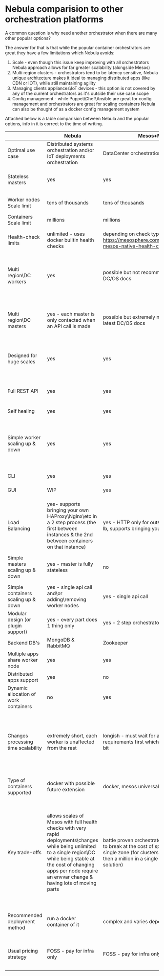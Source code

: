 # Nebula comparision to other orchestration platforms

A common question is why need another orchestrator when there are many other popular options? 

The answer for that is that while the popular container orchestrators are great they have a few limitations which Nebula avoids:

 1. Scale - even though this issue keep improving with all orchestrators Nebula approach allows for far greater scalability (alongside Mesos)
 2. Multi region clusters - orchestrators tend to be latency sensitive, Nebula unique architecture makes it ideal to managing distributed apps (like CDN or IOT), while still maintaining agility
 3. Managing clients appliances\IoT devices - this option is not covered by any of the current orchestrators as it's outside their use case scope
 4. Config management - while Puppet\Chef\Ansible are great for config management and orchestrators are great for scaling containers Nebula can also be thought of as a docker config management system
 
Attached below is a table comparision between Nebula and the popular options, info in it is correct to the time of writing.


|  | Nebula | Mesos+Marathon\DC/OS | Kubernetes | Swarm | balena.io |
|-------------------------------------|---------------------------------------------------------------------------------------------------------------------------------------------------|------------------------------------------------------------------------------------------------------------------------------|-------------------------------------------------------------------------------------|-------------------------------------------------------------------------------------------------------------|-------------------------------------------------------------------------------------------------------------|
| Optimal use case  | Distributed systems orchestration and\or IoT deployments orchestration | DataCenter orchestration | DataCenter orchestration | DataCenter orchestration | IoT deployments orchestration |
| Stateless masters | yes | yes | yes | no - data stored in local master raft consensus  | unknown |
| Worker nodes Scale limit | tens of thousands  | tens of thousands | 1000-5000 depending on version | unknown | unknown |
| Containers Scale limit | millions | millions | 120000 | unknown | unknown |
| Health-check limits | unlimited - uses docker builtin health checks | depending on check type - https://mesosphere.com/blog/2017/01/05/introducing-mesos-native-health-checks-apache-mesos-part-1/ | unknown | unlimited - uses docker builtin health checks | unknown |
| Multi region\DC workers | yes | possible but not recommended according to latest DC/OS docs | possible via multiple clusters controlled via an ubernetes cluster | yes | unknown |
| Multi region\DC masters | yes - each master is only contacted when an API call is made | possible but extremely not recommended according to latest DC/OS docs | not possible - even with ubernetes each region masters only manage it's own regions | possible but not recommended do to raft consensus  | unknown |
| Designed for huge scales | yes | yes | if you consider 1000-5000 instances huge | unknown | unknown |
| Full REST API | yes | yes | yes | partial - by default no outside endpoint is available  | yes |
| Self healing | yes | yes | yes | yes | yes |
| Simple worker scaling up & down | yes | yes | yes | partial - scaling down cleanly requires an api call rather then just shutting down the server like the rest | semi - requires flushing a custom OS onto the device |
| CLI | yes | yes | yes | yes | yes |
| GUI | WIP | yes | yes | no | on managed service version |
| Load Balancing | yes- supports bringing your own HAProxy\Nginx\etc in a 2 step process (the first between instances & the 2nd between containers on that instance) | yes - HTTP only for outside connections - marathon-lb, supports bringing your own otherwise | yes | yes - auto routes inside the cluster but you still need to LB between cluster nodes from the outside  | no - IoT devices only |
| Simple masters scaling up & down | yes - master is fully stateless | no | no | partial - simple as long as quorum remains in the process | unknown |
| Simple containers scaling up & down | yes - single api call and\or adding\removing worker nodes | yes - single api call | yes - single api call | yes - single api call | unknown |
| Modular design (or plugin support) | yes - every part does 1 thing only | yes - 2 step orchestrator | yes | yes | unknown |
| Backend DB's | MongoDB & RabbitMQ | Zookeeper | EtcD | internal in masters | Postgres & Redis & S3|
| Multiple apps share worker node | yes | yes | yes | yes | yes |
| Distributed apps support | yes    |  no   |  no   |  no   | yes |
| Dynamic allocation of work containers | no | yes | yes | yes | no |
| Changes processing time scalability | extremely short, each worker is unaffected from the rest | longish - must wait for an offer matching it requirements first which at complex clusters can take a bit | short - listens to EtcD for changes which is fast but the masters don't scale when the load does | longish - gossip protocol will get there in the end but might take the scenic route | unknown |
| Type of containers supported | docker with possible future extension | docker, mesos universal container | docker with possible future extension | docker only | docker only - requires a custom OS on devices |
| Key trade-offs | allows scales of Mesos with full health checks with very rapid deployments\changes while being unlimited to a single region\DC while being stable at the cost of changing apps per node require an envvar change & having lots of moving parts | battle proven orchestrator that's damn near impossible to break at the cost of speed of changes & sticking to a single zone (for clusters with requests counts smaller then a million in a single region this is an amazing solution) | the buzzword choice, very popular (so support & updates are great) but kinda forces you to do things the Google way & not nearly as scalable as some other choices | comes prebuilt with the docker engine so easy to set up but is kinda of a black box, also using GOSSIP only ensures eventual consistency so who knows when a requested change takes affect | designed for IoT so it shares a similar set of trade-offs to Nebula |
| Recommended deployment method | run a docker container of it | complex and varies depending on your design | complex and varies depending on your design | prebuilt in docker engine so just a couple of commands | run the managed service of it |
| Usual pricing strategy | FOSS - pay for infra only | FOSS - pay for infra only | managed - pay for infra + masters overhead management | FOSS - pay for infra only | managed - pay per device |